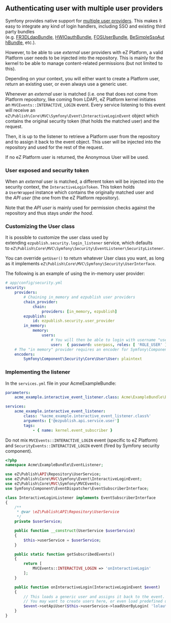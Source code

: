 ## Authenticating user with multiple user providers

Symfony provides native support for [multiple user providers](https://symfony.com/doc/2.8/security/multiple_user_providers.html).
This makes it easy to integrate any kind of login handlers, including SSO and existing third party bundles (e.g. [FR3DLdapBundle](https://github.com/Maks3w/FR3DLdapBundle), [HWIOauthBundle](https://github.com/hwi/HWIOAuthBundle), [FOSUserBundle](https://github.com/FriendsOfSymfony/FOSUserBundle), [BeSimpleSsoAuthBundle](http://github.com/BeSimple/BeSimpleSsoAuthBundle), etc.).

However, to be able to use *external* user providers with eZ Platform, a valid Platform user needs to be injected into the repository.
This is mainly for the kernel to be able to manage content-related permissions (but not limited to this).

Depending on your context, you will either want to create a Platform user, return an existing user, or even always use a generic user.

Whenever an *external* user is matched (i.e. one that does not come from Platform repository, like coming from LDAP), eZ Platform kernel initiates an `MVCEvents::INTERACTIVE_LOGIN` event.
Every service listening to this event will receive an `eZ\Publish\Core\MVC\Symfony\Event\InteractiveLoginEvent` object which contains the original security token (that holds the matched user) and the request.

Then, it is up to the listener to retrieve a Platform user from the repository and to assign it back to the event object. This user will be injected into the repository and used for the rest of the request.

If no eZ Platform user is returned, the Anonymous User will be used.

### User exposed and security token

When an *external* user is matched, a different token will be injected into the security context, the `InteractiveLoginToken`.
This token holds a `UserWrapped` instance which contains the originally matched user and the *API user* (the one from the eZ Platform repository).

Note that the *API user* is mainly used for permission checks against the repository and thus stays *under the hood*.

### Customizing the User class

It is possible to customize the user class used by extending `ezpublish.security.login_listener` service, which defaults to `eZ\Publish\Core\MVC\Symfony\Security\EventListener\SecurityListener`.

You can override `getUser()` to return whatever User class you want, as long as it implements `eZ\Publish\Core\MVC\Symfony\Security\UserInterface`.

The following is an example of using the in-memory user provider:

``` yaml
# app/config/security.yml
security:
    providers:
        # Chaining in_memory and ezpublish user providers
        chain_provider:
            chain:
                providers: [in_memory, ezpublish]
        ezpublish:
            id: ezpublish.security.user_provider
        in_memory:
            memory:
                users:
                    # You will then be able to login with username "user" and password "userpass"
                    user:  { password: userpass, roles: [ 'ROLE_USER' ] }
    # The "in memory" provider requires an encoder for Symfony\Component\Security\Core\User\User
    encoders:
        Symfony\Component\Security\Core\User\User: plaintext
```

### Implementing the listener

In the `services.yml` file in your AcmeExampleBundle:

``` yaml
parameters:
    acme_example.interactive_event_listener.class: Acme\ExampleBundle\EventListener\InteractiveLoginListener

services:
    acme_example.interactive_event_listener:
        class: '%acme_example.interactive_event_listener.class%'
        arguments: ['@ezpublish.api.service.user']
        tags:
            - { name: kernel.event_subscriber } 
```

Do not mix `MVCEvents::INTERACTIVE_LOGIN` event (specific to eZ Platform) and `SecurityEvents::INTERACTIVE_LOGIN` event (fired by Symfony security component).

``` php
<?php
namespace Acme\ExampleBundle\EventListener;

use eZ\Publish\API\Repository\UserService;
use eZ\Publish\Core\MVC\Symfony\Event\InteractiveLoginEvent;
use eZ\Publish\Core\MVC\Symfony\MVCEvents;
use Symfony\Component\EventDispatcher\EventSubscriberInterface;

class InteractiveLoginListener implements EventSubscriberInterface
{
    /**
     * @var \eZ\Publish\API\Repository\UserService
     */
    private $userService;

    public function __construct(UserService $userService)
    {
        $this->userService = $userService;
    }

    public static function getSubscribedEvents()
    {
        return [
            MVCEvents::INTERACTIVE_LOGIN => 'onInteractiveLogin'
        ];
    }

    public function onInteractiveLogin(InteractiveLoginEvent $event)
    {
        // This loads a generic user and assigns it back to the event.
        // You may want to create users here, or even load predefined users depending on your own rules.
        $event->setApiUser($this->userService->loadUserByLogin( 'lolautruche' ));
    }
} 
```
